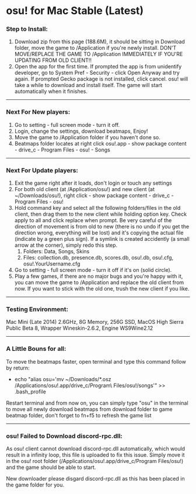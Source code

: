 # osu! for Mac Stable (Latest)

### Step to Install:
1. Download zip from this page (188.6M), it should be sitting in Download folder, move the game to /Application if you're newly install. DON'T MOVE/REPLACE THE GAME TO /Application IMMEDIATELY IF YOU'RE UPDATING FROM OLD CLIENT!!
2. Open the app for the first time.
   If prompted the app is from unidentify developer, go to System Pref - Security - click Open Anyway and try again. 
   If prompted Gecko package is not installed, click cancel.
   osu! will take a while to download and install itself. The game will start automatically when it finishes.

---------------------------
### Next For New players:
1. Go to setting - full screen mode - turn it off.
2. Login, change the settings, download beatmaps, Enjoy!
3. Move the game to /Application folder if you haven't done so.
4. Beatmaps folder locates at right click osu!.app - show package content - drive_c - Program Files - osu! - Songs

----------------------------
### Next For Update players:
1. Exit the game right after it loads, don't login or touch any settings
2. For both old client (at /Application/osu!) and new client (at ~/Downloads/osu!), right click - show package content - drive_c - Program Files - osu!
3. Hold command key and select all the following folders/files in the old client, then drag them to the new client while holding option key. Check apply to all and click replace when prompt. Be very careful of the direction of movement is from old to new (there is no undo if you get the direction wrong, everything will be lost) and it's copying the actual file (indicate by a green plus sign). If a symlink is created accidently (a small arrow at the corner), simply redo this step.
	1. Folders: Data, Songs, Skins
	2. Files: collection.db, presence.db, scores.db, osu!.db, osu!.cfg, osu!.YourUsername.cfg
4. Go to setting - full screen mode - turn it off if it's on (solid circle).
5. Play a few games, if there are no major bugs and you're happy with it, you can move the game to /Application and replace the old client from now. If you want to stick with the old one, trush the new client if you like.

---------------------------
### Testing Environment:
Mac Mini (Late 2014) 2.6GHz, 8G Memory, 256G SSD, MacOS High Sierra Public Beta 8, Wrapper Wineskin-2.6.2, Engine WS9Wine2.12

---------------------------
### A Little Bouns for all:
To move the beatmaps faster, open terminal and type this command follow by return:
* echo "alias osu='mv ~/Downloads/*.osz /Applications/osu\!.app/drive_c/Program\ Files/osu\!/songs'" >> .bash_profile

Restart terminal and from now on, you can simply type "osu" in the terminal to move all newly download beatmaps from download folder to game beatmap folder, don't forget to fn+f5 to refresh the game list

---------------------------
### osu! Failed to Download discord-rpc.dll:
As osu! client cannot download discord-rpc.dll automatically, which would result in a infinity loop, this file is uploaded to fix this issue. Simply move it in the osu! root folder (/Applications/osu!.app/drive_c/Program Files/osu!) and the game should be able to start.

New downloader please disgard discord-rpc.dll as this has been placed in the game folder for you.
